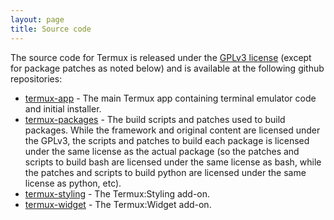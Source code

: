 ```yaml
---
layout: page
title: Source code
---
```


The source code for Termux is released under the [GPLv3 license](http://www.gnu.org/licenses/gpl-3.0.en.html) (except for package patches as noted below) and is available at the following github repositories:

- [termux-app](https://github.com/termux/termux-app) - The main Termux app containing terminal emulator code and initial installer.
- [termux-packages](https://github.com/termux/termux-packages) - The build scripts and patches used to build packages. While the framework and original content are licensed under the GPLv3, the scripts and patches to build each package is licensed under the same license as the actual package (so the patches and scripts to build bash are licensed under the same license as bash, while the patches and scripts to build python are licensed under the same license as python, etc).
- [termux-styling](https://github.com/termux/termux-styling) - The Termux:Styling add-on.
- [termux-widget](https://github.com/termux/termux-widget) - The Termux:Widget add-on.


